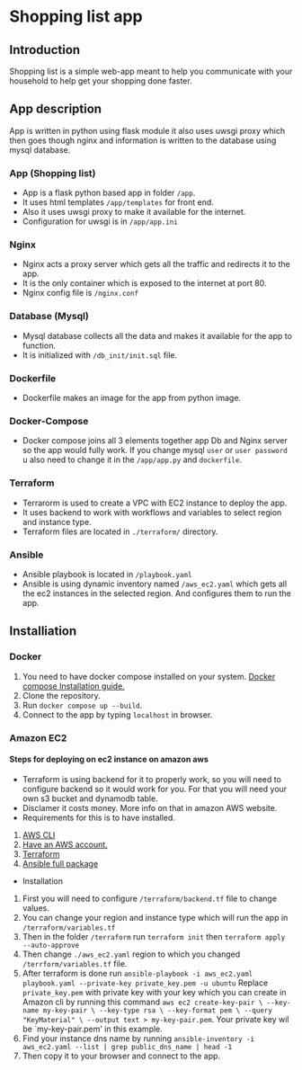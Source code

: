 # Shopping list app
## Introduction

Shopping list is a simple web-app meant to help you communicate with your household to help get your shopping done faster.

## App description

App is written in python using flask module it also uses uwsgi proxy which then goes though nginx and information is written to the database using mysql database.

### App (Shopping list)
* App is a flask python based app in folder `/app`.
* It uses html templates `/app/templates` for front end.
* Also it uses uwsgi proxy to make it available for the internet.
* Configuration for uwsgi is in `/app/app.ini`

### Nginx
* Nginx acts a proxy server which gets all the traffic and redirects it to the app.
* It is the only container which is exposed to the internet at port 80.
* Nginx config file is `/nginx.conf`

### Database (Mysql)
* Mysql database collects all the data and makes it available for the app to function. 
* It is initialized with `/db_init/init.sql` file.

### Dockerfile
* Dockerfile makes an image for the app from python image.

### Docker-Compose
* Docker compose joins all 3 elements together app Db and Nginx server so the app would fully work. If you change mysql `user` or `user password` u also need to change it in the `/app/app.py` and `dockerfile`.

### Terraform
* Terrarorm is used to create a VPC with EC2 instance to deploy the app. 
* It uses backend to work with workflows and variables to select region and instance type.
* Terraform files are located in `./terraform/` directory.

### Ansible
* Ansible playbook is located in `/playbook.yaml`
* Ansible is using dynamic inventory named `/aws_ec2.yaml` which gets all the ec2 instances in the selected region. And configures them to run the app.



## Installiation
### Docker
1. You need to have docker compose installed on your system. [Docker compose Installation guide.](https://docs.docker.com/compose/install/)
2. Clone the repository.
3. Run `docker compose up --build`.
4. Connect to the app by typing `localhost` in browser.

### Amazon EC2
#### Steps for deploying on ec2 instance on amazon aws
* Terraform is using backend for it to properly work, so you will need to configure backend so it would work for you. For that you will need your own s3 bucket and dynamodb table.
* Disclamer it costs money. More info on that in amazon AWS website.
* Requirements for this is to have installed.
1. [AWS CLI](https://docs.aws.amazon.com/cli/latest/userguide/getting-started-install.html)
2. [Have an AWS account.](https://aws.amazon.com/)
3. [Terraform](https://developer.hashicorp.com/terraform/tutorials/aws-get-started/install-cli)
4. [Ansible full package](https://docs.ansible.com/ansible/latest/installation_guide/intro_installation.html)

* Installation
1. First you will need to configure `/terraform/backend.tf` file to change values.
2. You can change your region and instance type which will run the app in `/terraform/variables.tf`
3. Then in the folder `/terraform` run `terraform init` then `terraform apply --auto-approve`
4. Then change `./aws_ec2.yaml` region to which you changed `/terrform/variables.tf` file.
5. After terraform is done run `ansible-playbook -i aws_ec2.yaml playbook.yaml --private-key private_key.pem -u ubuntu` Replace `private_key.pem` with private key with your key which you can create in Amazon cli by running this command `aws ec2 create-key-pair \
    --key-name my-key-pair \
    --key-type rsa \
    --key-format pem \
    --query "KeyMaterial" \
    --output text > my-key-pair.pem`. Your private key wil be `my-key-pair.pem' in this example.
6. Find your instance dns name by running `ansible-inventory -i aws_ec2.yaml --list | grep public_dns_name | head -1`
7. Then copy it to your browser and connect to the app.
